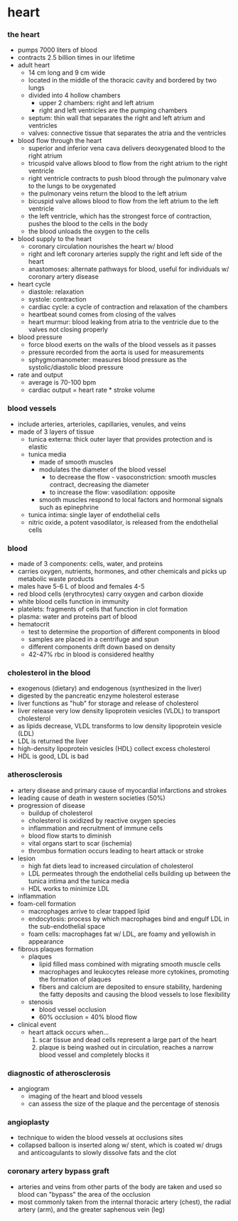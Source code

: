 # heart

### the heart

* pumps 7000 liters of blood
* contracts 2.5 billion times in our lifetime
* adult heart
  * 14 cm long and 9 cm wide
  * located in the middle of the thoracic cavity and bordered by two lungs
  * divided into 4 hollow chambers
    * upper 2 chambers: right and left atrium
    * right and left ventricles are the pumping chambers
  * septum: thin wall that separates the right and left atrium and ventricles
  * valves: connective tissue that separates the atria and the ventricles
* blood flow through the heart
  * superior and inferior vena cava delivers deoxygenated blood to the right atrium
  * tricuspid valve allows blood to flow from the right atrium to the right ventricle
  * right ventricle contracts to push blood through the pulmonary valve to the lungs to be oxygenated
  * the pulmonary veins return the blood to the left atrium
  * bicuspid valve allows blood to flow from the left atrium to the left ventricle
  * the left ventricle, which has the strongest force of contraction, pushes the blood to the cells in the body
  * the blood unloads the oxygen to the cells
* blood supply to the heart
  * coronary circulation nourishes the heart w/ blood
  * right and left coronary arteries supply the right and left side of the heart
  * anastomoses: alternate pathways for blood, useful for individuals w/ coronary artery disease
* heart cycle
  * diastole: relaxation
  * systole: contraction
  * cardiac cycle: a cycle of contraction and relaxation of the chambers
  * heartbeat sound comes from closing of the valves
  * heart murmur: blood leaking from atria to the ventricle due to the valves not closing properly
* blood pressure
  * force blood exerts on the walls of the blood vessels as it passes
  * pressure recorded from the aorta is used for measurements
  * sphygmomanometer: measures blood pressure as the systolic/diastolic blood pressure
* rate and output
  * average is 70-100 bpm
  * cardiac output = heart rate * stroke volume

### blood vessels
* include arteries, arterioles, capillaries, venules, and veins
* made of 3 layers of tissue
  * tunica externa: thick outer layer that provides protection and is elastic
  * tunica media
    * made of smooth muscles
    * modulates the diameter of the blood vessel
      * to decrease the flow - vasoconstriction: smooth muscles contract, decreasing the diameter
      * to increase the flow: vasodilation: opposite
    * smooth muscles respond to local factors and hormonal signals such as epinephrine
  * tunica intima: single layer of endothelial cells
  * nitric oxide, a potent vasodilator, is released from the endothelial cells

### blood
* made of 3 components: cells, water, and proteins
* carries oxygen, nutrients, hormones, and other chemicals and picks up metabolic waste products
* males have 5-6 L of blood and females 4-5
* red blood cells (erythrocytes) carry oxygen and carbon dioxide
* white blood cells function in immunity
* platelets: fragments of cells that function in clot formation
* plasma: water and proteins part of blood
* hematocrit
  * test to determine the proportion of different components in blood
  * samples are placed in a centrifuge and spun
  * different components drift down based on density
  * 42-47% rbc in blood is considered healthy

### cholesterol in the blood
* exogenous (dietary) and endogenous (synthesized in the liver)
* digested by the pancreatic enzyme holesterol esterase
* liver functions as "hub" for storage and release of cholesterol
* liver release very low density lipoprotein vesicles (VLDL) to transport cholesterol
* as lipids decrease, VLDL transforms to low density lipoprotein vesicle (LDL)
* LDL is returned the liver
* high-density lipoprotein vesicles (HDL) collect excess cholesterol
* HDL is good, LDL is bad

### atherosclerosis
* artery disease and primary cause of myocardial infarctions and strokes
* leading cause of death in western societies (50%)
* progression of disease
  * buildup of cholesterol 
  * cholesterol is oxidized by reactive oxygen species
  * inflammation and recruitment of immune cells
  * blood flow starts to diminish
  * vital organs start to scar (ischemia)
  * thrombus formation occurs leading to heart attack or stroke
* lesion
  * high fat diets lead to increased circulation of cholesterol
  * LDL permeates through the endothelial cells building up between the tunica intima and the tunica media
  * HDL works to minimize LDL
* inflammation
* foam-cell formation
  * macrophages arrive to clear trapped lipid
  * endocytosis: process by which macrophages bind and engulf LDL in the sub-endothelial space
  * foam cells: macrophages fat w/ LDL, are foamy and yellowish in appearance
* fibrous plaques formation
  * plaques
    * lipid filled mass combined with migrating smooth muscle cells
    * macrophages and leukocytes release more cytokines, promoting the formation of plaques
    * fibers and calcium are deposited to ensure stability, hardening the fatty deposits and causing the blood vessels to lose flexibility
  * stenosis
    * blood vessel occlusion
    * 60% occlusion = 40% blood flow
* clinical event
  * heart attack occurs when...
    1. scar tissue and dead cells represent a large part of the heart
    2. plaque is being washed out in circulation, reaches a narrow blood vessel and completely blocks it
### diagnostic of atherosclerosis
* angiogram
  * imaging of the heart and blood vessels
  * can assess the size of the plaque and the percentage of stenosis

### angioplasty
* technique to widen the blood vessels at occlusions sites
* collapsed balloon is inserted along w/ stent, which is coated w/ drugs and anticoagulants to slowly dissolve fats and the clot

### coronary artery bypass graft
* arteries and veins from other parts of the body are taken and used so blood can "bypass" the area of the occlusion
* most commonly taken from the internal thoracic artery (chest), the radial artery (arm), and the greater saphenous vein (leg) 